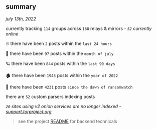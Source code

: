 
## summary
_july 13th, 2022_

currently tracking `114` groups across `168` relays & mirrors - _`52` currently online_

⏲ there have been `2` posts within the `last 24 hours`

🦈 there have been `97` posts within the `month of july`

🪐 there have been `844` posts within the `last 90 days`

🏚 there have been `1945` posts within the `year of 2022`

🦕 there have been `4231` posts `since the dawn of ransomwatch`

there are `52` custom parsers indexing posts

_`20` sites using v2 onion services are no longer indexed - [support.torproject.org](https://support.torproject.org/onionservices/v2-deprecation/)_

> see the project [README](https://github.com/joshhighet/ransomwatch#ransomwatch--) for backend technicals
